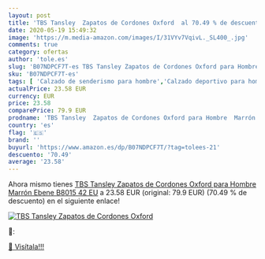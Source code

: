```yaml
---
layout: post
title: 'TBS Tansley  Zapatos de Cordones Oxford  al 70.49 % de descuento'
date: 2020-05-19 15:49:32
image: 'https://m.media-amazon.com/images/I/31VYv7VqivL._SL400_.jpg'
comments: true
category: ofertas
author: 'tole.es'
slug: 'B07NDPCF7T-es TBS Tansley Zapatos de Cordones Oxford para Hombre Marrón...'
sku: 'B07NDPCF7T-es'
tags: [ 'Calzado de senderismo para hombre','Calzado deportivo para hombre','Chanclas y sandalias de piscina para hombre','Zapatillas de senderismo para hombre','Zapatillas y calzado deportivo para hombre','Zapatos','Zapatos para hombre','Zapatos y complementos','zapatos', ]
actualPrice: 23.58 EUR
currency: EUR
price: 23.58
comparePrice: 79.9 EUR
prodname: 'TBS Tansley  Zapatos de Cordones Oxford para Hombre  Marrón  Ebene B8015   42 EU'
country: 'es'
flag: '🇪🇸'
brand: ''
buyurl: 'https://www.amazon.es/dp/B07NDPCF7T/?tag=tolees-21'
descuento: '70.49'
average: '23.58'
---
```


Ahora mismo tienes [TBS Tansley  Zapatos de Cordones Oxford para Hombre  Marrón  Ebene B8015   42 EU](https://www.amazon.es/dp/B07NDPCF7T/?tag=tolees-21) a 23.58 EUR (original: 79.9 EUR) (70.49 %  de descuento) en el siguiente enlace!

[![TBS Tansley  Zapatos de Cordones Oxford ](https://m.media-amazon.com/images/I/31VYv7VqivL._SL400_.jpg)](https://www.amazon.es/dp/B07NDPCF7T/?tag=tolees-21)

🔎:


[🛒 Visítala!!!](https://www.amazon.es/dp/B07NDPCF7T/?tag=tolees-21)
